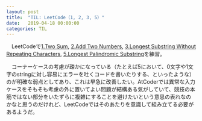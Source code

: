 ```yaml
---
layout: post
title:  "TIL: LeetCode（1, 2, 3, 5）"
date:   2019-04-18 00:00:00
categories: TIL
---
```


　LeetCodeで[1.Two Sum](https://leetcode.com/problems/two-sum/), [2.Add Two Numbers](https://leetcode.com/problems/add-two-numbers/), [3.Longest Substring Without Repeating Characters](https://leetcode.com/problems/longest-substring-without-repeating-characters/), [5.Longest Palindromic Substring](https://leetcode.com/problems/longest-palindromic-substring/)を練習。

　コーナーケースの考慮が疎かになっている（たとえば5において、0文字や1文字のstringに対し容易にエラーを吐くコードを書いたりする、といったような）のが明確な弱点としてあり、これは早急に改善したい。AtCoderでは異常な入力ケースをそもそも考慮の外に置いてよい問題が結構ある気がしていて、競技の本筋ではない部分をいたずらに複雑にすることを避けたいという意思の表れなのかなと思うのだけれど、LeetCodeではそのあたりを意識して組み立てる必要があるようだ。
